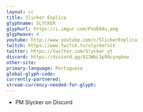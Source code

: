 ```yaml
---
layout: cc
title: Slicker Explica
glyphname: SLYCKER
glyphurl: https://i.imgur.com/PxUE64n.png
glyphwave: 4
youtube: http://www.youtube.com/c/SlickerExplica
twitch: https://www.twitch.tv/slyckerslk
twitter: https://twitter.com/Slycker_yt
discord: https://discord.gg/013WbL1p9Ocyngbow
other-site: 
primary-language: Portuguese
global-glyph-code: 
currently-partnered: 
stream-currency-needed-for-glyph: 
---
```

* PM Slycker on Discord
